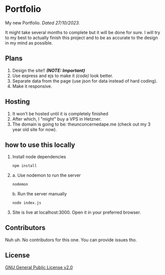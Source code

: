 # Portfolio

My new Portfolio. _Dated 27/10/2023._

It might take several months to complete but it will be done for sure. I will try to my best to actually finish this project and to be as accurate to the design in my mind as possible.

## Plans

1. Design the site!! **_(NOTE: Important)_**
2. Use express and ejs to make it _(code)_ look better.
3. Separate data from the page (use json for data instead of hard coding).
4. Make it responsive.

## Hosting

1. It won't be hosted until it is completely finished
2. After which, I "might" buy a VPS in Hetzner.
3. The domain is going to be: theunconcernedape.me (check out my 3 year old site for now).

## how to use this locally

1. Install node dependencies

   ```bash
   npm install
   ```

2. a. Use nodemon to run the server

   ```bash
   nodemon
   ```

   b. Run the server manually

   ```bash
   node index.js
   ```

3. Site is live at localhost:3000. Open it in your preferred browser.

## Contributors

Nuh uh. No contributors for this one. You can provide issues tho.

## License

[GNU General Public License v2.0](https://choosealicense.com/licenses/gpl-2.0/)
